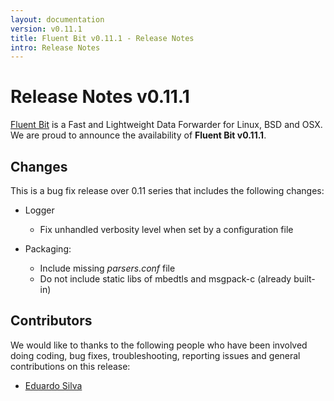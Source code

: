 ```yaml
---
layout: documentation
version: v0.11.1
title: Fluent Bit v0.11.1 - Release Notes
intro: Release Notes
---
```


# Release Notes v0.11.1

[Fluent Bit](http://fluentbit.io) is a Fast and Lightweight Data Forwarder for Linux, BSD and OSX. We are proud to announce the availability of __Fluent Bit v0.11.1__.

## Changes

This is a bug fix release over 0.11 series that includes the following changes:

- Logger
  - Fix unhandled verbosity level when set by a configuration file

- Packaging:
  - Include missing _parsers.conf_ file
  - Do not include static libs of mbedtls and msgpack-c (already built-in)

## Contributors

We would like to thanks to the following people who have been involved doing coding, bug fixes, troubleshooting, reporting issues and general contributions on this release:

- [Eduardo Silva](http://github.com/edsiper)

